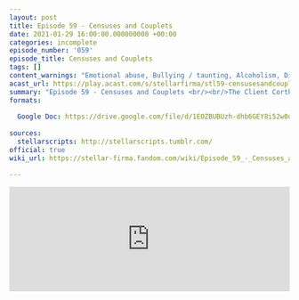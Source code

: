 ```yaml
---
layout: post
title: Episode 59 - Censuses and Couplets
date: 2021-01-29 16:00:00.000000000 +00:00
categories: incomplete
episode_number: '059'
episode_title: Censuses and Couplets
tags: []
content_warnings: "Emotional abuse, Bullying / taunting, Alcoholism, Discussions of: arson & burns, Mentions of: childhood trauma, death & mass mortality, explosions, suggested animal death, self-harm & needles, self-recrimination"
acast_url: https://play.acast.com/s/stellarfirma/stl59-censusesandcouplets
summary: "Episode 59 - Censuses and Couplets <br/><br/>The Client Corthinos the Perplexed of the Placaters of Planetary Puzzles is requesting assistance due to the increasingly puzzling planets created by Stellar Firma Ltd. making it impossible to placate their deeply confused owners. <br/><br/>Management Consultants’ advice: deploy the Puzzlemaster, bake the active yeast, eat the chard, designatory japes, bring the knowledge bus pass, PUZZLEDOG!, pack your jorts, embarrass your way to success, hide things in hair, eat the pretzel of death."
formats:
  
  Google Doc: https://drive.google.com/file/d/1EOZBUBUzh-dhb6GEY8i52w0uZ1wc47Yg/view
  
sources:
  stellarscripts: http://stellarscripts.tumblr.com/
official: true
wiki_url: https://stellar-firma.fandom.com/wiki/Episode_59_-_Censuses_and_Couplets

---
```


<iframe title="Embed Player" width="100%" height="188px" src="https://embed.acast.com/stellarfirma/stl59-censusesandcouplets" scrolling="no" frameBorder="0" style="border:none;overflow:hidden;"></iframe>
